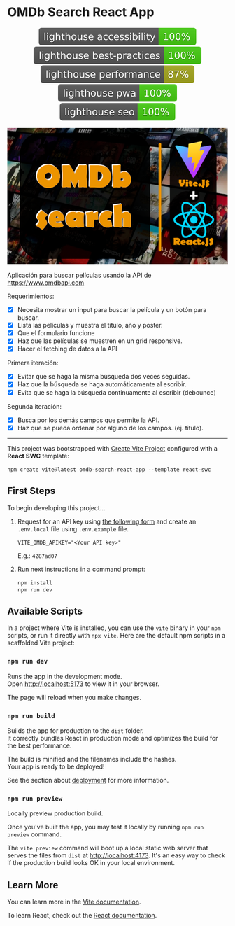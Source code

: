 # OMDb Search React App

<div align="center" markdown="1">

[![Lighthouse Accessibility Badge](./target/lighthouse/lighthouse_accessibility.svg)](https://googlechrome.github.io/lighthouse/viewer/?psiurl=https%3A%2F%2Fdavorpa.github.io%2Fomdb-search-react-app%2F&strategy=mobile&category=performance&category=accessibility&category=best-practices&category=seo&category=pwa#accessibility) [![Lighthouse Best Practices Badge](./target/lighthouse/lighthouse_best-practices.svg)](https://googlechrome.github.io/lighthouse/viewer/?psiurl=https%3A%2F%2Fdavorpa.github.io%2Fomdb-search-react-app%2F&strategy=mobile&category=performance&category=accessibility&category=best-practices&category=seo&category=pwa#best-practices) [![Lighthouse Performance Badge](./target/lighthouse/lighthouse_performance.svg)](https://googlechrome.github.io/lighthouse/viewer/?psiurl=https%3A%2F%2Fdavorpa.github.io%2Fomdb-search-react-app%2F&strategy=mobile&category=performance&category=accessibility&category=best-practices&category=seo&category=pwa#performance) [![Lighthouse PWA Badge](./target/lighthouse/lighthouse_pwa.svg)](https://googlechrome.github.io/lighthouse/viewer/?psiurl=https%3A%2F%2Fdavorpa.github.io%2Fomdb-search-react-app%2F&strategy=mobile&category=performance&category=accessibility&category=best-practices&category=seo&category=pwa#pwa) [![Lighthouse SEO Badge](./target/lighthouse/lighthouse_seo.svg)](https://googlechrome.github.io/lighthouse/viewer/?psiurl=https%3A%2F%2Fdavorpa.github.io%2Fomdb-search-react-app%2F&strategy=mobile&category=performance&category=accessibility&category=best-practices&category=seo&category=pwa#seo)

![screenshot](screenshot.png)

</div>

Aplicación para buscar películas usando la API de <https://www.omdbapi.com>

Requerimientos:

- [x] Necesita mostrar un input para buscar la película y un botón para buscar.
- [x] Lista las películas y muestra el título, año y poster.
- [x] Que el formulario funcione
- [x] Haz que las películas se muestren en un grid responsive.
- [x] Hacer el fetching de datos a la API

Primera iteración:

- [x] Evitar que se haga la misma búsqueda dos veces seguidas.
- [x] Haz que la búsqueda se haga automáticamente al escribir.
- [x] Evita que se haga la búsqueda continuamente al escribir (debounce)

Segunda iteración:

- [x] Busca por los demás campos que permite la API.
- [x] Haz que se pueda ordenar por alguno de los campos. (ej. titulo).

---

This project was bootstrapped with [Create Vite Project](https://vitejs.dev/guide/#scaffolding-your-first-vite-project) configured with a **React SWC** template:

```shell
npm create vite@latest omdb-search-react-app --template react-swc
```

## First Steps

To begin developing this project...

1. Request for an API key using [the following form](https://www.omdbapi.com/apikey.aspx) and create an `.env.local` file using `.env.example` file.

    ```properties
    VITE_OMDB_APIKEY="<Your API key>"
    ```

    E.g.: `4287ad07`

2. Run next instructions in a command prompt:

    ```shell
    npm install
    npm run dev
    ```

## Available Scripts

In a project where Vite is installed, you can use the `vite` binary in your `npm` scripts, or run it directly with `npx vite`. Here are the default npm scripts in a scaffolded Vite project:

### `npm run dev`

Runs the app in the development mode.\
Open [http://localhost:5173](http://localhost:5173) to view it in your browser.

The page will reload when you make changes.

### `npm run build`

Builds the app for production to the `dist` folder.\
It correctly bundles React in production mode and optimizes the build for the best performance.

The build is minified and the filenames include the hashes.\
Your app is ready to be deployed!

See the section about [deployment](https://vitejs.dev/guide/static-deploy.html) for more information.

### `npm run preview`

Locally preview production build.

Once you've built the app, you may test it locally by running `npm run preview` command.

The `vite preview` command will boot up a local static web server that serves the files from `dist` at [http://localhost:4173](http://localhost:4173). It's an easy way to check if the production build looks OK in your local environment.

## Learn More

You can learn more in the [Vite documentation](https://vitejs.dev/guide/).

To learn React, check out the [React documentation](https://reactjs.org/).

